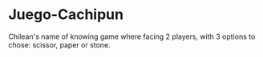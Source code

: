 # Juego-Cachipun
Chilean's name of knowing game where facing 2 players, with 3 options to chose: scissor, paper or stone.
